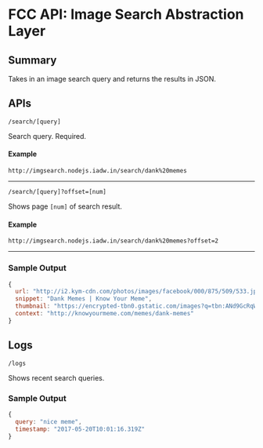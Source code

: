 # FCC API: Image Search Abstraction Layer

## Summary
Takes in an image search query and returns the results in JSON.

## APIs

```/search/[query]```

Search query. Required.

#### Example
```http://imgsearch.nodejs.iadw.in/search/dank%20memes```

---

```/search/[query]?offset=[num]```

Shows page `[num]` of search result.

#### Example
```http://imgsearch.nodejs.iadw.in/search/dank%20memes?offset=2```

---

### Sample Output
```javascript
{
  url: "http://i2.kym-cdn.com/photos/images/facebook/000/875/509/533.jpg",
  snippet: "Dank Memes | Know Your Meme",
  thumbnail: "https://encrypted-tbn0.gstatic.com/images?q=tbn:ANd9GcRqWgok3w_ebpzXZzr5rWGCFQUsomgyep1hG8sShx7vvHj0uW0SCwdvYyk",
  context: "http://knowyourmeme.com/memes/dank-memes"
}
```

## Logs

```/logs```

Shows recent search queries.

### Sample Output
```javascript
{
  query: "nice meme",
  timestamp: "2017-05-20T10:01:16.319Z"
}
```